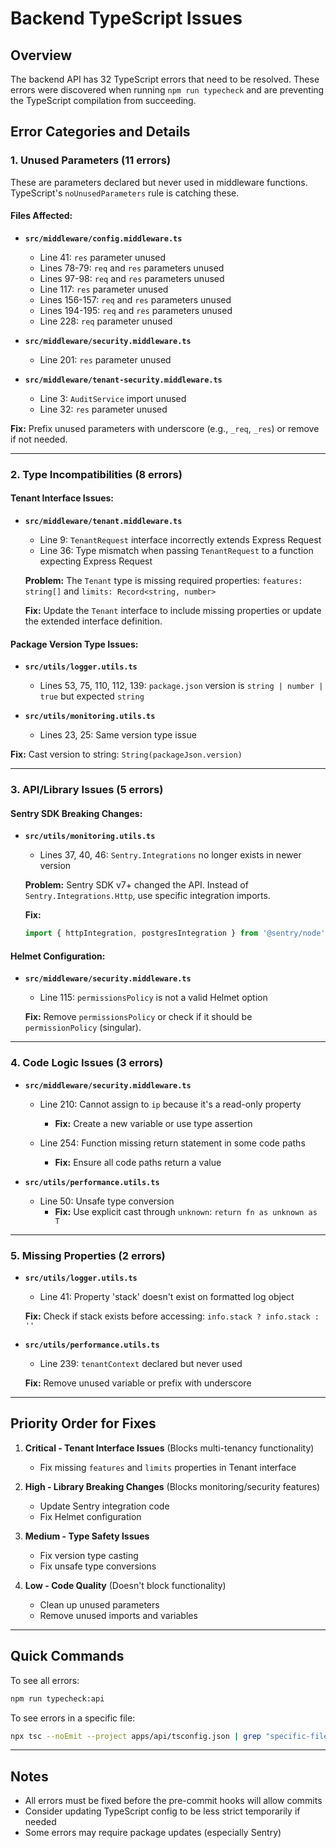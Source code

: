 # Backend TypeScript Issues

## Overview

The backend API has 32 TypeScript errors that need to be resolved. These errors were discovered when
running `npm run typecheck` and are preventing the TypeScript compilation from succeeding.

## Error Categories and Details

### 1. Unused Parameters (11 errors)

These are parameters declared but never used in middleware functions. TypeScript's
`noUnusedParameters` rule is catching these.

#### Files Affected:

- **`src/middleware/config.middleware.ts`**
  - Line 41: `res` parameter unused
  - Lines 78-79: `req` and `res` parameters unused
  - Lines 97-98: `req` and `res` parameters unused
  - Line 117: `res` parameter unused
  - Lines 156-157: `req` and `res` parameters unused
  - Lines 194-195: `req` and `res` parameters unused
  - Line 228: `req` parameter unused

- **`src/middleware/security.middleware.ts`**
  - Line 201: `res` parameter unused

- **`src/middleware/tenant-security.middleware.ts`**
  - Line 3: `AuditService` import unused
  - Line 32: `res` parameter unused

**Fix:** Prefix unused parameters with underscore (e.g., `_req`, `_res`) or remove if not needed.

---

### 2. Type Incompatibilities (8 errors)

#### Tenant Interface Issues:

- **`src/middleware/tenant.middleware.ts`**
  - Line 9: `TenantRequest` interface incorrectly extends Express Request
  - Line 36: Type mismatch when passing `TenantRequest` to a function expecting Express Request

  **Problem:** The `Tenant` type is missing required properties: `features: string[]` and
  `limits: Record<string, number>`

  **Fix:** Update the `Tenant` interface to include missing properties or update the extended
  interface definition.

#### Package Version Type Issues:

- **`src/utils/logger.utils.ts`**
  - Lines 53, 75, 110, 112, 139: `package.json` version is `string | number | true` but expected
    `string`

- **`src/utils/monitoring.utils.ts`**
  - Lines 23, 25: Same version type issue

**Fix:** Cast version to string: `String(packageJson.version)`

---

### 3. API/Library Issues (5 errors)

#### Sentry SDK Breaking Changes:

- **`src/utils/monitoring.utils.ts`**
  - Lines 37, 40, 46: `Sentry.Integrations` no longer exists in newer version

  **Problem:** Sentry SDK v7+ changed the API. Instead of `Sentry.Integrations.Http`, use specific
  integration imports.

  **Fix:**

  ```typescript
  import { httpIntegration, postgresIntegration } from '@sentry/node';
  ```

#### Helmet Configuration:

- **`src/middleware/security.middleware.ts`**
  - Line 115: `permissionsPolicy` is not a valid Helmet option

  **Fix:** Remove `permissionsPolicy` or check if it should be `permissionPolicy` (singular).

---

### 4. Code Logic Issues (3 errors)

- **`src/middleware/security.middleware.ts`**
  - Line 210: Cannot assign to `ip` because it's a read-only property
    - **Fix:** Create a new variable or use type assertion

  - Line 254: Function missing return statement in some code paths
    - **Fix:** Ensure all code paths return a value

- **`src/utils/performance.utils.ts`**
  - Line 50: Unsafe type conversion
    - **Fix:** Use explicit cast through `unknown`: `return fn as unknown as T`

---

### 5. Missing Properties (2 errors)

- **`src/utils/logger.utils.ts`**
  - Line 41: Property 'stack' doesn't exist on formatted log object

  **Fix:** Check if stack exists before accessing: `info.stack ? info.stack : ''`

- **`src/utils/performance.utils.ts`**
  - Line 239: `tenantContext` declared but never used

  **Fix:** Remove unused variable or prefix with underscore

---

## Priority Order for Fixes

1. **Critical - Tenant Interface Issues** (Blocks multi-tenancy functionality)
   - Fix missing `features` and `limits` properties in Tenant interface

2. **High - Library Breaking Changes** (Blocks monitoring/security features)
   - Update Sentry integration code
   - Fix Helmet configuration

3. **Medium - Type Safety Issues**
   - Fix version type casting
   - Fix unsafe type conversions

4. **Low - Code Quality** (Doesn't block functionality)
   - Clean up unused parameters
   - Remove unused imports and variables

---

## Quick Commands

To see all errors:

```bash
npm run typecheck:api
```

To see errors in a specific file:

```bash
npx tsc --noEmit --project apps/api/tsconfig.json | grep "specific-file.ts"
```

---

## Notes

- All errors must be fixed before the pre-commit hooks will allow commits
- Consider updating TypeScript config to be less strict temporarily if needed
- Some errors may require package updates (especially Sentry)
